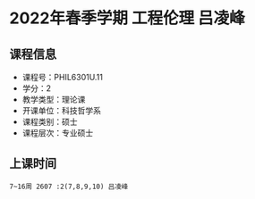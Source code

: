 # 2022年春季学期 工程伦理 吕凌峰






## 课程信息

- 课程号：PHIL6301U.11
- 学分：2
- 教学类型：理论课
- 开课单位：科技哲学系
- 课程类别：硕士
- 课程层次：专业硕士

## 上课时间

```
7~16周 2607 :2(7,8,9,10) 吕凌峰
```

